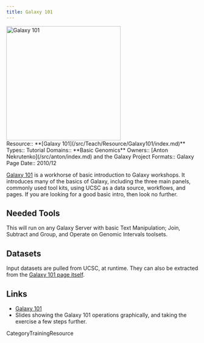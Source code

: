 ```yaml
---
title: Galaxy 101
---
```

<div class='center'>
<a href='https://usegalaxy.org/galaxy101'><img src='/Images/Logos/galaxyLogoTrimmed.png' alt='Galaxy 101' width="300" /></a>
</div>





<div class='deploymentbox'>
 Resource:: **[Galaxy 101](/src/Teach/Resource/Galaxy101/index.md)**
 Types:: Tutorial
 Domains:: **Basic Genomics**
 Owners:: [Anton Nekrutenko](/src/anton/index.md) and the Galaxy Project
 Formats:: Galaxy Page  
 Date:: 2010/12
</div>

[Galaxy 101](https://usegalaxy.org/galaxy101) is a workhorse of basic introduction to Galaxy workshops.  It introduces many of the basics of Galaxy, including the three main panels, commonly used tool kits, using UCSC as a data source, workflows, and pages.  If you are looking for a good basic intro, then look no further.

## Needed Tools

This will run on any Galaxy Server with basic Text Manipulation; Join, Subtract and Group, and Operate on Genomic Intervals toolsets. 

## Datasets

Input datasets are pulled from UCSC, at runtime.  They can also be extracted from the [Galaxy 101 page itself](https://usegalaxy.org/galaxy101).

## Links

* [Galaxy 101](https://usegalaxy.org/galaxy101)
* Slides showing the Galaxy 101 operations graphically, and taking the exercise a few steps further.


CategoryTrainingResource
